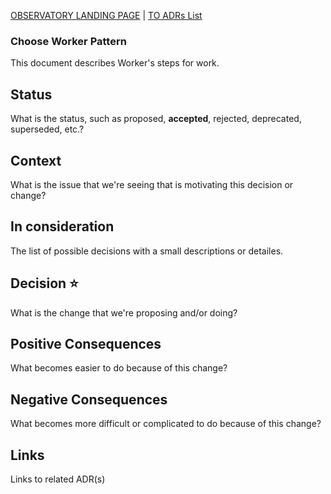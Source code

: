 [OBSERVATORY LANDING PAGE](../../README.md) | [TO ADRs List](./index.md)

### Choose Worker Pattern

This document describes Worker's steps for work.

## Status

What is the status, such as proposed, **accepted**, rejected, deprecated, superseded, etc.?

## Context

What is the issue that we're seeing that is motivating this decision or change?

## In consideration

The list of possible decisions with a small descriptions or detailes.

## Decision :star:

What is the change that we're proposing and/or doing?

## Positive Consequences

What becomes easier to do because of this change?

## Negative Consequences

What becomes more difficult or complicated to do because of this change?

## Links

Links to related ADR(s)
